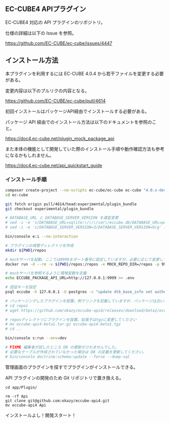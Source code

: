 ## EC-CUBE4 APIプラグイン

EC-CUBE4 対応の API プラグインのリポジトリ。

仕様の詳細は以下の Issue を参照。

https://github.com/EC-CUBE/ec-cube/issues/4447

## インストール方法

本プラグインを利用するには EC-CUBE 4.0.4 から若干ファイルを変更する必要がある。

変更内容は以下のプルリクの内容となる。

https://github.com/EC-CUBE/ec-cube/pull/4614

初回インストールはパッケージAPI経由でインストールする必要がある。

パッケージ API 経由でのインストール方法は以下のドキュメントを参照のこと。

https://doc4.ec-cube.net/plugin_mock_package_api

また本体の機能として開発していた際のインストール手順や動作確認方法も参考になるかもしれません。

https://doc4.ec-cube.net/api_quickstart_guide

### インストール手順

```sh
composer create-project --no-scripts ec-cube/ec-cube ec-cube "4.0.x-dev" --keep-vcs
cd ec-cube

git fetch origin pull/4614/head:experimental/plugin_bundle
git checkout experimental/plugin_bundle

# DATABASE_URL と DATABASE_SERVER_VERSION を適宜変更
# sed -i -e 's/DATABASE_URL=sqlite:\/\/\/var\/eccube.db/DATABASE_URL=postgres:\/\/postgres@127.0.0.1\/eccube/g' ./.env
# sed -i -e 's/DATABASE_SERVER_VERSION=3/DATABASE_SERVER_VERSION=9/g' ./.env

bin/console e:i --no-interaction

# プラグインの保管ディレクトリを作成
mkdir ${PWD}/repos

# mockサーバを起動。ここでは9999をポート番号に設定していますが、必要に応じて変更してください
docker run -d --rm -v ${PWD}/repos:/repos -e MOCK_REPO_DIR=/repos -p 9999:8080 eccube/mock-package-api

# mockサーバを参照するように環境変数を定義
echo ECCUBE_PACKAGE_API_URL=http://127.0.0.1:9999 >> .env

# 認証キーを設定
psql eccube -h 127.0.0.1 -U postgres -c "update dtb_base_info set authentication_key='test';"

# パッケージングしたプラグインを配置。例でリンクを記載していますが、パッケージは古い可能性があるので各自でパッケージしたものに置き換えてください。
# cd repos
# wget https://github.com/okazy/eccube-api4/releases/download/beta1/eccube-api4-beta1.tar.gz

# reposディレクトリにプラグインを設置。拡張子はtgzに変更してください
# mv eccube-api4-beta1.tar.gz eccube-api4-beta1.tgz
# cd ..

bin/console s:run --env=dev

# FIXME 編集者が試したところ DB の更新がされませんでした。
# 必要なテーブルが作成されていなかった場合は DB の定義を更新してください。
# bin/console doctrine:schema:update --force --dump-sql
```

管理画面のプラグインを探すでプラグインがインストールできる。

API プラグインの開発のため Git リポジトリで置き換える。

```
cd app/Plugin/

rm -rf Api
git clone git@github.com:okazy/eccube-api4.git
mv eccube-api4 Api
```

インストールよし！開発スタート！

